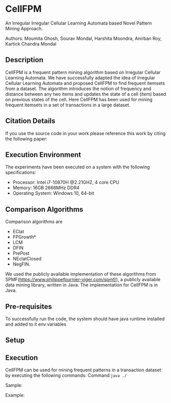 # CellFPM
An Irregular Irregular Cellular Learning Automata based Novel Pattern Mining Approach.

Authors: Moumita Ghosh, Sourav Mondal, Harshita Moondra, Anirban Roy, Kartick Chandra Mondal

## Description
CellFPM is a frequent pattern mining algorithm based on Irregular Cellular Learning Automata. We have successfully adapted the idea of Irregular Cellular Learning Automata and proposed CellFPM to find frequent itemsets from a dataset. The algorithm introduces the notion of frequency and distance between any two items and updates the state of a cell (item) based on previous states of the cell. Here CellFPM has been used for mining frequent itemsets in a set of transactions in a large dataset.


## Citation Details
If you use the source code in your work please reference this work by citing the following paper:

<To be added after publication>

## Execution Environment
The experiments have been executed on a system with the following specifications:
- Processor: Intel i7-10870H @2.21GHZ, 4 core CPU
- Memory: 16GB 2666MHz DDR4
- Operating System: Windows 10, 64-bit

## Comparison Algorithms
Comparison algorithms are 
- EClat
- FPGrowth*
- LCM
- DFIN
- PrePost
- NEclatClosed
- NegFIN.

We used the publicly available implementation of these algorithms from SPMF(https://www.philippefournier-viger.com/spmf/), a publicly available data mining library, written in Java.
The implementation for CellFPM is in Java.

## Pre-requisites
To successfully run the code, the system should have java runtime installed and added to it env variables

## Setup

## Execution
CellFPM can be used for mining frequent patterns in a transaction dataset by executing the following commands:
Command:```java ./```

Sample:

Example:


